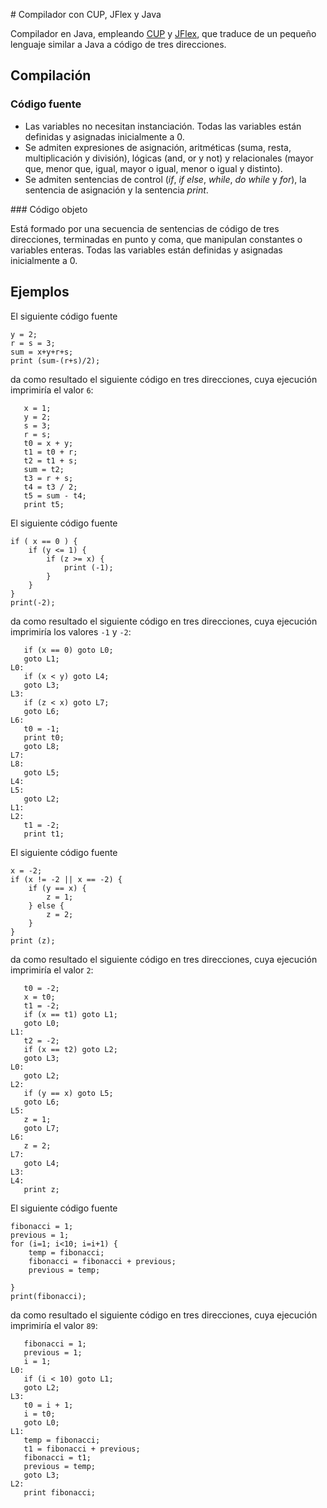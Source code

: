 # Compilador con CUP, JFlex y Java

Compilador en Java, empleando [CUP](http://www2.cs.tum.edu/projects/cup/) y [JFlex](http://jflex.de/), que traduce de un pequeño lenguaje similar a Java a código de tres direcciones.

## Compilación
### Código fuente 

* Las variables no necesitan instanciación. Todas las variables están definidas y asignadas inicialmente a 0.
* Se admiten expresiones de asignación, aritméticas (suma, resta, multiplicación y división), lógicas (and, or y not) y relacionales (mayor que, menor que, igual, mayor o igual, menor o igual y distinto).
* Se admiten sentencias de control (*if*, *if else*, *while*, *do while* y *for*), la sentencia de asignación y la sentencia *print*.

### Código objeto

Está formado por una secuencia de sentencias de código de tres direcciones, terminadas en punto y coma, que manipulan constantes o variables enteras. Todas las variables están definidas y asignadas inicialmente a 0.

## Ejemplos

El siguiente código fuente 

```x = 1;
y = 2;
r = s = 3;
sum = x+y+r+s;
print (sum-(r+s)/2);
```

da como resultado el siguiente código en tres direcciones, cuya ejecución imprimiría el valor ```6```: 

```
   x = 1;
   y = 2;
   s = 3;
   r = s;
   t0 = x + y;
   t1 = t0 + r;
   t2 = t1 + s;
   sum = t2;
   t3 = r + s;
   t4 = t3 / 2;
   t5 = sum - t4;
   print t5;
```

El siguiente código fuente 

```
if ( x == 0 ) {
    if (y <= 1) {
		if (z >= x) {
	    	print (-1);
		}
    }
}
print(-2);
```

da como resultado el siguiente código en tres direcciones, cuya ejecución imprimiría los valores ```-1``` y ```-2```:

```
   if (x == 0) goto L0;
   goto L1;
L0:
   if (x < y) goto L4;
   goto L3;
L3:
   if (z < x) goto L7;
   goto L6;
L6:
   t0 = -1;
   print t0;
   goto L8;
L7:
L8:
   goto L5;
L4:
L5:
   goto L2;
L1:
L2:
   t1 = -2;
   print t1;
```

El siguiente código fuente 

```
x = -2;
if (x != -2 || x == -2) {
	if (y == x) {
		z = 1;
	} else {
		z = 2;
	}
}
print (z);
```

da como resultado el siguiente código en tres direcciones, cuya ejecución imprimiría el valor ```2```:

```
   t0 = -2;
   x = t0;
   t1 = -2;
   if (x == t1) goto L1;
   goto L0;
L1:
   t2 = -2;
   if (x == t2) goto L2;
   goto L3;
L0:
   goto L2;
L2:
   if (y == x) goto L5;
   goto L6;
L5:
   z = 1;
   goto L7;
L6:
   z = 2;
L7:
   goto L4;
L3:
L4:
   print z;
```

El siguiente código fuente 

```
fibonacci = 1;
previous = 1;
for (i=1; i<10; i=i+1) {
	temp = fibonacci;
	fibonacci = fibonacci + previous;
	previous = temp;
	
}    
print(fibonacci);
```

da como resultado el siguiente código en tres direcciones, cuya ejecución imprimiría el valor ```89```:

```
   fibonacci = 1;
   previous = 1;
   i = 1;
L0:
   if (i < 10) goto L1;
   goto L2;
L3:
   t0 = i + 1;
   i = t0;
   goto L0;
L1:
   temp = fibonacci;
   t1 = fibonacci + previous;
   fibonacci = t1;
   previous = temp;
   goto L3;
L2:
   print fibonacci;
```

